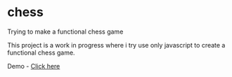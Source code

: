 # chess
Trying to make a functional chess game

This project is a work in progress where i try use only javascript to create a functional  chess game.


Demo - <a target="_blank" href="https://selvarajrajkanna.github.io/chess">Click here </a>
